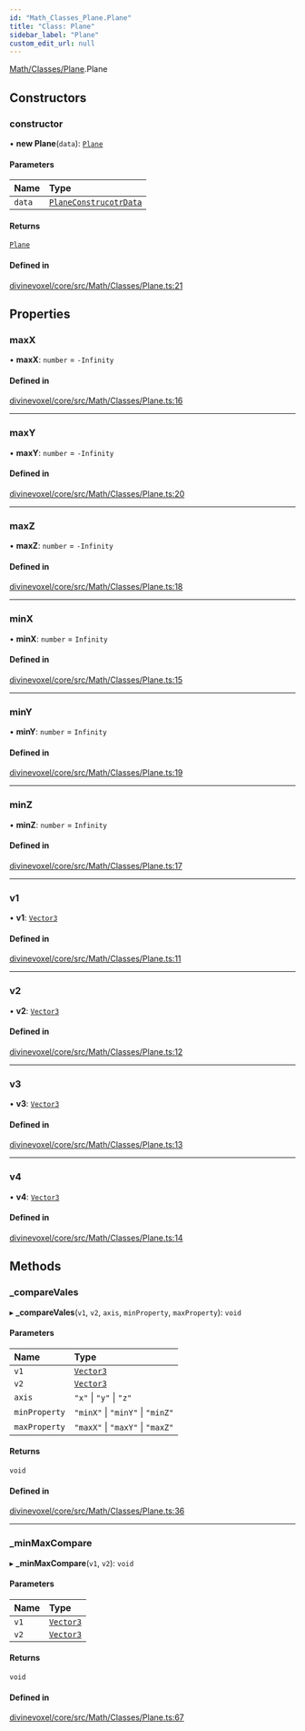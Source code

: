 ```yaml
---
id: "Math_Classes_Plane.Plane"
title: "Class: Plane"
sidebar_label: "Plane"
custom_edit_url: null
---
```


[Math/Classes/Plane](../modules/Math_Classes_Plane.md).Plane

## Constructors

### constructor

• **new Plane**(`data`): [`Plane`](Math_Classes_Plane.Plane.md)

#### Parameters

| Name | Type |
| :------ | :------ |
| `data` | [`PlaneConstrucotrData`](../modules/Math_Classes_Plane.md#planeconstrucotrdata) |

#### Returns

[`Plane`](Math_Classes_Plane.Plane.md)

#### Defined in

[divinevoxel/core/src/Math/Classes/Plane.ts:21](https://github.com/lucasdamianjohnson/DivineVoxelEngine/blob/596fa7391478620ed460dfb4856ff0a763b91c49/divinevoxel/core/src/Math/Classes/Plane.ts#L21)

## Properties

### maxX

• **maxX**: `number` = `-Infinity`

#### Defined in

[divinevoxel/core/src/Math/Classes/Plane.ts:16](https://github.com/lucasdamianjohnson/DivineVoxelEngine/blob/596fa7391478620ed460dfb4856ff0a763b91c49/divinevoxel/core/src/Math/Classes/Plane.ts#L16)

___

### maxY

• **maxY**: `number` = `-Infinity`

#### Defined in

[divinevoxel/core/src/Math/Classes/Plane.ts:20](https://github.com/lucasdamianjohnson/DivineVoxelEngine/blob/596fa7391478620ed460dfb4856ff0a763b91c49/divinevoxel/core/src/Math/Classes/Plane.ts#L20)

___

### maxZ

• **maxZ**: `number` = `-Infinity`

#### Defined in

[divinevoxel/core/src/Math/Classes/Plane.ts:18](https://github.com/lucasdamianjohnson/DivineVoxelEngine/blob/596fa7391478620ed460dfb4856ff0a763b91c49/divinevoxel/core/src/Math/Classes/Plane.ts#L18)

___

### minX

• **minX**: `number` = `Infinity`

#### Defined in

[divinevoxel/core/src/Math/Classes/Plane.ts:15](https://github.com/lucasdamianjohnson/DivineVoxelEngine/blob/596fa7391478620ed460dfb4856ff0a763b91c49/divinevoxel/core/src/Math/Classes/Plane.ts#L15)

___

### minY

• **minY**: `number` = `Infinity`

#### Defined in

[divinevoxel/core/src/Math/Classes/Plane.ts:19](https://github.com/lucasdamianjohnson/DivineVoxelEngine/blob/596fa7391478620ed460dfb4856ff0a763b91c49/divinevoxel/core/src/Math/Classes/Plane.ts#L19)

___

### minZ

• **minZ**: `number` = `Infinity`

#### Defined in

[divinevoxel/core/src/Math/Classes/Plane.ts:17](https://github.com/lucasdamianjohnson/DivineVoxelEngine/blob/596fa7391478620ed460dfb4856ff0a763b91c49/divinevoxel/core/src/Math/Classes/Plane.ts#L17)

___

### v1

• **v1**: [`Vector3`](Math_Classes_Vector3.Vector3.md)

#### Defined in

[divinevoxel/core/src/Math/Classes/Plane.ts:11](https://github.com/lucasdamianjohnson/DivineVoxelEngine/blob/596fa7391478620ed460dfb4856ff0a763b91c49/divinevoxel/core/src/Math/Classes/Plane.ts#L11)

___

### v2

• **v2**: [`Vector3`](Math_Classes_Vector3.Vector3.md)

#### Defined in

[divinevoxel/core/src/Math/Classes/Plane.ts:12](https://github.com/lucasdamianjohnson/DivineVoxelEngine/blob/596fa7391478620ed460dfb4856ff0a763b91c49/divinevoxel/core/src/Math/Classes/Plane.ts#L12)

___

### v3

• **v3**: [`Vector3`](Math_Classes_Vector3.Vector3.md)

#### Defined in

[divinevoxel/core/src/Math/Classes/Plane.ts:13](https://github.com/lucasdamianjohnson/DivineVoxelEngine/blob/596fa7391478620ed460dfb4856ff0a763b91c49/divinevoxel/core/src/Math/Classes/Plane.ts#L13)

___

### v4

• **v4**: [`Vector3`](Math_Classes_Vector3.Vector3.md)

#### Defined in

[divinevoxel/core/src/Math/Classes/Plane.ts:14](https://github.com/lucasdamianjohnson/DivineVoxelEngine/blob/596fa7391478620ed460dfb4856ff0a763b91c49/divinevoxel/core/src/Math/Classes/Plane.ts#L14)

## Methods

### \_compareVales

▸ **_compareVales**(`v1`, `v2`, `axis`, `minProperty`, `maxProperty`): `void`

#### Parameters

| Name | Type |
| :------ | :------ |
| `v1` | [`Vector3`](Math_Classes_Vector3.Vector3.md) |
| `v2` | [`Vector3`](Math_Classes_Vector3.Vector3.md) |
| `axis` | ``"x"`` \| ``"y"`` \| ``"z"`` |
| `minProperty` | ``"minX"`` \| ``"minY"`` \| ``"minZ"`` |
| `maxProperty` | ``"maxX"`` \| ``"maxY"`` \| ``"maxZ"`` |

#### Returns

`void`

#### Defined in

[divinevoxel/core/src/Math/Classes/Plane.ts:36](https://github.com/lucasdamianjohnson/DivineVoxelEngine/blob/596fa7391478620ed460dfb4856ff0a763b91c49/divinevoxel/core/src/Math/Classes/Plane.ts#L36)

___

### \_minMaxCompare

▸ **_minMaxCompare**(`v1`, `v2`): `void`

#### Parameters

| Name | Type |
| :------ | :------ |
| `v1` | [`Vector3`](Math_Classes_Vector3.Vector3.md) |
| `v2` | [`Vector3`](Math_Classes_Vector3.Vector3.md) |

#### Returns

`void`

#### Defined in

[divinevoxel/core/src/Math/Classes/Plane.ts:67](https://github.com/lucasdamianjohnson/DivineVoxelEngine/blob/596fa7391478620ed460dfb4856ff0a763b91c49/divinevoxel/core/src/Math/Classes/Plane.ts#L67)

